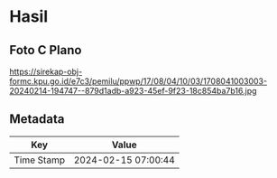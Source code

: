 # Hasil

## Foto C Plano

https://sirekap-obj-formc.kpu.go.id/e7c3/pemilu/ppwp/17/08/04/10/03/1708041003003-20240214-194747--879d1adb-a923-45ef-9f23-18c854ba7b16.jpg


## Metadata

| Key        | Value               |
| ---------- | ------------------- |
| Time Stamp | 2024-02-15 07:00:44 |



